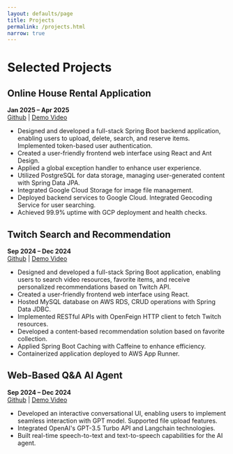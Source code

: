 ```yaml
---
layout: defaults/page
title: Projects
permalink: /projects.html
narrow: true
---
```


# Selected Projects

## Online House Rental Application

**Jan 2025 – Apr 2025**  
[Github](#) | [Demo Video](#)

- Designed and developed a full-stack Spring Boot backend application, enabling users to upload, delete, search, and reserve items. Implemented token-based user authentication.
- Created a user-friendly frontend web interface using React and Ant Design.
- Applied a global exception handler to enhance user experience.
- Utilized PostgreSQL for data storage, managing user-generated content with Spring Data JPA.
- Integrated Google Cloud Storage for image file management.
- Deployed backend services to Google Cloud. Integrated Geocoding Service for user searching.
- Achieved 99.9% uptime with GCP deployment and health checks.

## Twitch Search and Recommendation

**Sep 2024 – Dec 2024**  
[Github](#) | [Demo Video](#)

- Designed and developed a full-stack Spring Boot application, enabling users to search video resources, favorite items, and receive personalized recommendations based on Twitch API.
- Created a user-friendly frontend web interface using React.
- Hosted MySQL database on AWS RDS, CRUD operations with Spring Data JDBC.
- Implemented RESTful APIs with OpenFeign HTTP client to fetch Twitch resources.
- Developed a content-based recommendation solution based on favorite collection.
- Applied Spring Boot Caching with Caffeine to enhance efficiency.
- Containerized application deployed to AWS App Runner.

## Web-Based Q&A AI Agent

**Sep 2024 – Dec 2024**  
[Github](#) | [Demo Video](#)

- Developed an interactive conversational UI, enabling users to implement seamless interaction with GPT model. Supported file upload features.
- Integrated OpenAI's GPT-3.5 Turbo API and Langchain technologies.
- Built real-time speech-to-text and text-to-speech capabilities for the AI agent.
